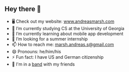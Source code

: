 ## Hey there 👋

- 🖥 Check out my website: www.andreasmarsh.com
- 🔭 I’m currently studying CS at the University of Georgia
- 🌱 I’m currently learning about mobile app development
- 🤔 I’m looking for a summer internship
- 📫 How to reach me: marsh.andreas.s@gmail.com
- 😄 Pronouns: he/him/his
- ⚡ Fun fact: I have US and German citizenship
- 🎸 I'm in a [band](https://open.spotify.com/artist/19xwlFclYPc41jLJa4vEeH?si=n87Sj7zQSV6wizNcbRxW_g) with my friends
